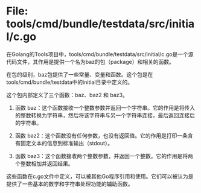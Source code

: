 # File: tools/cmd/bundle/testdata/src/initial/c.go

在Golang的Tools项目中，tools/cmd/bundle/testdata/src/initial/c.go是一个源代码文件，其作用是提供一个名为baz的包（package）和相关的函数。

在包的级别，baz包提供了一些常量、变量和函数。这个包是在tools/cmd/bundle/testdata中的initial目录中定义的。

这个包内部定义了三个函数：baz、baz2 和 baz3。

1. 函数 baz：这个函数接收一个整数参数并返回一个字符串。它的作用是将传入的整数转换为字符串，然后将该字符串与另一个字符串连接，最后返回连接后的字符串。

2. 函数 baz2：这个函数没有任何参数，也没有返回值。它的作用是打印一条含有固定文本的信息到标准输出（stdout）。

3. 函数 baz3：这个函数接收两个整数参数，并返回一个整数。它的作用是将两个整数相加并返回结果。

这些函数在c.go文件中定义，可以被其他Go程序引用和使用。它们可以被认为是提供了一些基本的数学和字符串处理功能的辅助函数。

